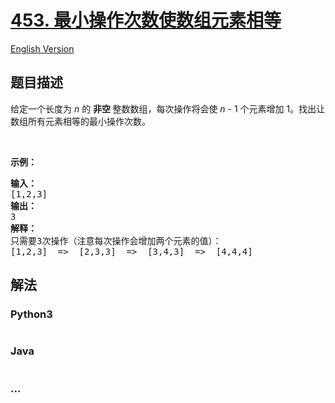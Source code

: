 # [453. 最小操作次数使数组元素相等](https://leetcode-cn.com/problems/minimum-moves-to-equal-array-elements)

[English Version](https://github.com/yanglr/leetcode-ac/blob/master/assets/0400-0499/0453.Minimum%20Moves%20to%20Equal%20Array%20Elements/README_EN.md)

## 题目描述

<!-- 这里写题目描述 -->

<p>给定一个长度为 <em>n</em> 的 <strong>非空 </strong>整数数组，每次操作将会使 <em>n</em> - 1 个元素增加 1。找出让数组所有元素相等的最小操作次数。</p>

<p> </p>

<p><strong>示例：</strong></p>

<pre>
<strong>输入：</strong>
[1,2,3]
<strong>输出：</strong>
3
<strong>解释：</strong>
只需要3次操作（注意每次操作会增加两个元素的值）：
[1,2,3]  =>  [2,3,3]  =>  [3,4,3]  =>  [4,4,4]
</pre>


## 解法

<!-- 这里可写通用的实现逻辑 -->

<!-- tabs:start -->

### **Python3**

<!-- 这里可写当前语言的特殊实现逻辑 -->

```python

```

### **Java**

<!-- 这里可写当前语言的特殊实现逻辑 -->

```java

```

### **...**

```

```

<!-- tabs:end -->
